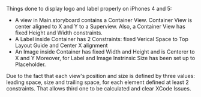 Things done to display logo and label properly on iPhones 4 and 5:
- A view in Main.storyboard contains a Container View. Container View is
  center aligned to X and Y to a Superview. Also, a Container View has fixed Height
  and Width constraints.
- A Label inside Container has 2 Constraints: fixed Verical Space to Top Layout Guide and Center X alignment
- An Image inside Container has fixed Width and Height and is Centerer to X and
  Y
Moreover, for Label and Image Instrinsic Size has been set up to Placeholder.

Due to the fact that each view's position and size is defined by three values:
leading space, size and trailing space, for each element defined at least 2 constraints. That allows third one to be calculated and clear XCode Issues.
